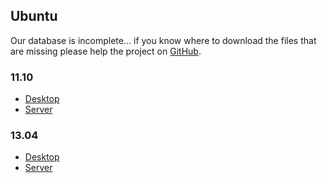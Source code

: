 ## Ubuntu
Our database is incomplete... if you know where to download the files that are missing please help the project on [GitHub](github.com/mrhallway0/dl).

### 11.10
 - [Desktop](http://web.archive.org/web/20120222234138/http://gb.releases.ubuntu.com/ubuntu-11.10-desktop-amd64.iso)
 - [Server](http://web.archive.org/web/20120222234138/http://gb.releases.ubuntu.com/ubuntu-11.10-server-amd64.iso)

### 13.04
 - [Desktop](http://web.archive.org/web/20130627061845/http://gb.releases.ubuntu.com/13.04/ubuntu-13.04-desktop-amd64.iso)
 - [Server](http://web.archive.org/web/20130627061845/http://gb.releases.ubuntu.com/13.04/ubuntu-13.04-server-amd64.iso)
